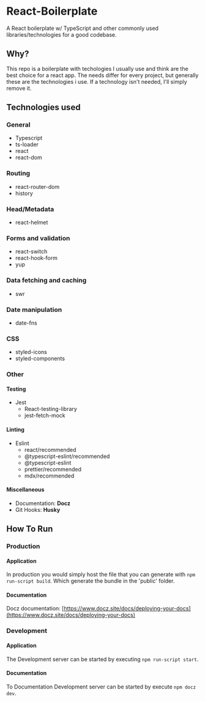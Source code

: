 # React-Boilerplate
A React boilerplate w/ TypeScript and other commonly used libraries/technologies for a good codebase.

## Why?
This repo is a boilerplate with techologies I usually use and think are the best choice for a react app. The needs differ for every project, but generally these are the technologies i use. If a technology isn't needed, I'll simply remove it.

## Technologies used

### General
* Typescript
* ts-loader
* react
* react-dom

### Routing
* react-router-dom
* history

### Head/Metadata
* react-helmet

### Forms and validation
* react-switch
* react-hook-form
* yup

### Data fetching and caching
* swr

### Date manipulation
* date-fns

### CSS
* styled-icons
* styled-components

### Other

#### Testing
* Jest
  * React-testing-library
  * jest-fetch-mock

#### Linting
* Eslint
  * react/recommended
  * @typescript-eslint/recommended
  * @typescript-eslint
  * prettier/recommended
  * mdx/recommended

#### Miscellaneous
* Documentation: **Docz**
* Git Hooks: **Husky**

## How To Run
### Production
#### Application
In production you would simply host the file that you can generate with ```npm run-script build```. Which generate the bundle in the 'public' folder.

#### Documentation
Docz documentation: [https://www.docz.site/docs/deploying-your-docs](https://www.docz.site/docs/deploying-your-docs)

### Development
#### Application
The Development server can be started by executing ```npm run-script start```.

#### Documentation
To Documentation Development server can be started by execute ```npm docz dev```.
